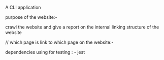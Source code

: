 A CLI application

purpose of the website:-

crawl the website and give a report on the internal linking structure of the website

// which page is link to which page on the website:-

dependencies using for testing : - jest 
